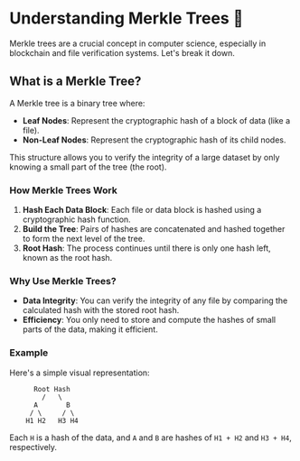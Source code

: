 
# Understanding Merkle Trees 🌳

Merkle trees are a crucial concept in computer science, especially in blockchain and file verification systems. Let's break it down.

## What is a Merkle Tree?

A Merkle tree is a binary tree where:

- **Leaf Nodes**: Represent the cryptographic hash of a block of data (like a file).
- **Non-Leaf Nodes**: Represent the cryptographic hash of its child nodes.

This structure allows you to verify the integrity of a large dataset by only knowing a small part of the tree (the root).

### How Merkle Trees Work

1. **Hash Each Data Block**: Each file or data block is hashed using a cryptographic hash function.
2. **Build the Tree**: Pairs of hashes are concatenated and hashed together to form the next level of the tree.
3. **Root Hash**: The process continues until there is only one hash left, known as the root hash.

### Why Use Merkle Trees?

- **Data Integrity**: You can verify the integrity of any file by comparing the calculated hash with the stored root hash.
- **Efficiency**: You only need to store and compute the hashes of small parts of the data, making it efficient.

### Example

Here's a simple visual representation:

```text
      Root Hash
        /   \
      A       B
     / \     / \
    H1 H2   H3 H4
```

Each `H` is a hash of the data, and `A` and `B` are hashes of `H1 + H2` and `H3 + H4`, respectively.

